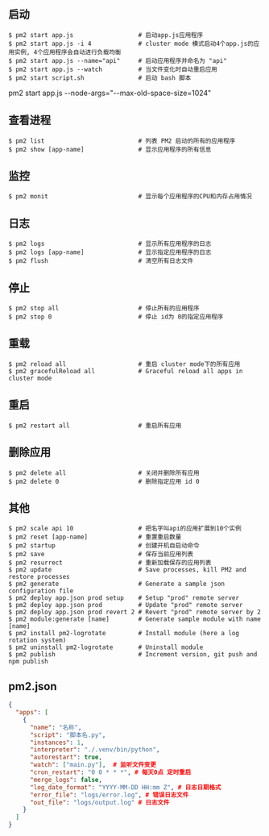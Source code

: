 ## 启动

    $ pm2 start app.js                  # 启动app.js应用程序
    $ pm2 start app.js -i 4             # cluster mode 模式启动4个app.js的应用实例, 4个应用程序会自动进行负载均衡
    $ pm2 start app.js --name="api"     # 启动应用程序并命名为 "api"
    $ pm2 start app.js --watch          # 当文件变化时自动重启应用
    $ pm2 start script.sh               # 启动 bash 脚本

pm2 start app.js --node-args="--max-old-space-size=1024"

## 查看进程

    $ pm2 list                          # 列表 PM2 启动的所有的应用程序
    $ pm2 show [app-name]               # 显示应用程序的所有信息

## 监控

    $ pm2 monit                         # 显示每个应用程序的CPU和内存占用情况

## 日志

    $ pm2 logs                          # 显示所有应用程序的日志
    $ pm2 logs [app-name]               # 显示指定应用程序的日志
    $ pm2 flush                         # 清空所有日志文件

## 停止

    $ pm2 stop all                      # 停止所有的应用程序
    $ pm2 stop 0                        # 停止 id为 0的指定应用程序

## 重载

    $ pm2 reload all                    # 重启 cluster mode下的所有应用
    $ pm2 gracefulReload all            # Graceful reload all apps in cluster mode

## 重启

    $ pm2 restart all                   # 重启所有应用

## 删除应用

    $ pm2 delete all                    # 关闭并删除所有应用
    $ pm2 delete 0                      # 删除指定应用 id 0

## 其他

    $ pm2 scale api 10                  # 把名字叫api的应用扩展到10个实例
    $ pm2 reset [app-name]              # 重置重启数量
    $ pm2 startup                       # 创建开机自启动命令
    $ pm2 save                          # 保存当前应用列表
    $ pm2 resurrect                     # 重新加载保存的应用列表
    $ pm2 update                        # Save processes, kill PM2 and restore processes
    $ pm2 generate                      # Generate a sample json configuration file
    $ pm2 deploy app.json prod setup    # Setup "prod" remote server
    $ pm2 deploy app.json prod          # Update "prod" remote server
    $ pm2 deploy app.json prod revert 2 # Revert "prod" remote server by 2
    $ pm2 module:generate [name]        # Generate sample module with name [name]
    $ pm2 install pm2-logrotate         # Install module (here a log rotation system)
    $ pm2 uninstall pm2-logrotate       # Uninstall module
    $ pm2 publish                       # Increment version, git push and npm publish


## pm2.json

```json
{
  "apps": [
    {
      "name": "名称",
      "script": "脚本名.py",
      "instances": 1,
      "interpreter": "./.venv/bin/python",
      "autorestart": true,
      "watch": ["main.py"],  # 监听文件变更
      "cron_restart": "0 0 * * *", # 每天0点 定时重启
      "merge_logs": false,
      "log_date_format": "YYYY-MM-DD HH:mm Z", # 日志日期格式
      "error_file": "logs/error.log", # 错误日志文件
      "out_file": "logs/output.log" # 日志文件
    }
  ]
}
```